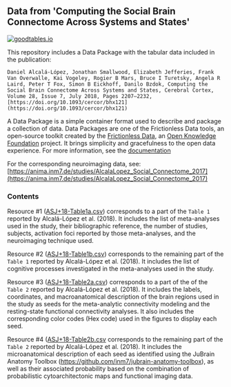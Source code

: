 ## Data from 'Computing the Social Brain Connectome Across Systems and States'

[![goodtables.io](https://goodtables.io/badge/github/danalclop/Alcala-Lopez18CerebCortex.svg)](https://goodtables.io/github/danalclop/Alcala-Lopez18CerebCortex)

This repository includes a Data Package with the tabular data included in the publication:
```
Daniel Alcalá-López, Jonathan Smallwood, Elizabeth Jefferies, Frank Van Overwalle, Kai Vogeley, Rogier B Mars, Bruce I Turetsky, Angela R Laird, Peter T Fox, Simon B Eickhoff, Danilo Bzdok, Computing the Social Brain Connectome Across Systems and States, Cerebral Cortex, Volume 28, Issue 7, July 2018, Pages 2207–2232, [https://doi.org/10.1093/cercor/bhx121](https://doi.org/10.1093/cercor/bhx121)
```

A Data Package is a simple container format used to describe and package a collection of data. Data Packages are one of the Frictionless Data tools, an open-source toolkit created by the [Frictionless Data](https://frictionlessdata.io), an [Open Knowledge Foundation](https://okfn.org) project. It brings simplicity and gracefulness to the open data experience. For more information, see the [documentation](https://frictionlessdata.io/data-package/)

For the corresponding neuroimaging data, see: [https://anima.inm7.de/studies/AlcalaLopez_Social_Connectome_2017](https://anima.inm7.de/studies/AlcalaLopez_Social_Connectome_2017)

### Contents

Resource #1 ([ASJ+18-Table1a.csv](https://github.com/danalclop/Alcala-Lopez18CerebCortex/blob/main/data/ASJ%2B18-Table1a.csv)) corresponds to a part of the ```Table 1``` reported by Alcalá-López et al. (2018). It includes the list of meta-analyses used in the study, their bibliographic reference, the number of studies,	subjects, activation foci reported by those meta-analyses, and the neuroimaging technique used.

Resource #2 ([ASJ+18-Table1b.csv](https://github.com/danalclop/Alcala-Lopez18CerebCortex/blob/main/data/ASJ%2B18-Table1b.csv)) corresponds to the remaining part of the ```Table 1``` reported by Alcalá-López et al. (2018). It includes the list of cognitive processes investigated in the meta-analyses used in the study.


Resource #3 ([ASJ+18-Table2a.csv](https://github.com/danalclop/Alcala-Lopez18CerebCortex/blob/main/data/ASJ%2B18-Table2a.csv)) corresponds to a part of the of the ```Table 2``` reported by Alcalá-López et al. (2018). It includes the labels, coordinates, and macroanatomical description of the brain regions used in the study as seeds for the meta-analytic connectivity modeling and the resting-state functional connectivity analyses. It also includes the corresponding color codes (Hex code) used in the figures to display each seed.

Resource #4 ([ASJ+18-Table2b.csv](https://github.com/danalclop/Alcala-Lopez18CerebCortex/blob/main/data/ASJ%2B18-Table2b.csv) corresponds to the remaining part of the ```Table 2``` reported by Alcalá-López et al. (2018). It includes the microanatomical description of each seed as identified using the JuBrain Anatomy Toolbox (https://github.com/inm7/jubrain-anatomy-toolbox), as well as their associated probability based on the combination of probabilistic cytoarchitectonic maps and functional imaging data.
